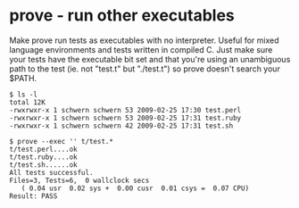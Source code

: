 # prove - run other executables

Make prove run tests as executables with no interpreter.  Useful for mixed
language environments and tests written in compiled C.  Just make sure your
tests have the executable bit set and that you're using an unambiguous path to
the test (ie. not "test.t" but "./test.t") so prove doesn't search your $PATH.

```
$ ls -l
total 12K
-rwxrwxr-x 1 schwern schwern 53 2009-02-25 17:30 test.perl
-rwxrwxr-x 1 schwern schwern 53 2009-02-25 17:31 test.ruby
-rwxrwxr-x 1 schwern schwern 42 2009-02-25 17:31 test.sh

$ prove --exec '' t/test.*
t/test.perl....ok
t/test.ruby....ok
t/test.sh......ok
All tests successful.
Files=3, Tests=6,  0 wallclock secs
   ( 0.04 usr  0.02 sys +  0.00 cusr  0.01 csys =  0.07 CPU)
Result: PASS
```


